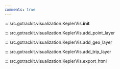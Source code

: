 ```yaml
---
comments: true
---
```


<a id="init"></a>
::: src.gotrackit.visualization.KeplerVis.__init__

<a id="add_point_layer"></a>
::: src.gotrackit.visualization.KeplerVis.add_point_layer

<a id="add_geo_layer"></a>
::: src.gotrackit.visualization.KeplerVis.add_geo_layer

<a id="add_trip_layer"></a>
::: src.gotrackit.visualization.KeplerVis.add_trip_layer

<a id="export_html"></a>
::: src.gotrackit.visualization.KeplerVis.export_html
